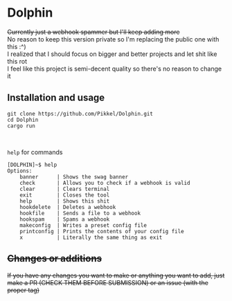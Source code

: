 # Dolphin

~~Currently just a webhook spammer but I'll keep adding more~~<br>
No reason to keep this version private so I'm replacing the public one with this :^)<br>
I realized that I should focus on bigger and better projects and let shit like this rot<br>
I feel like this project is semi-decent quality so there's no reason to change it
## Installation and usage

```
git clone https://github.com/Pikkel/Dolphin.git
cd Dolphin
cargo run
```

<br>

`help` for commands

```
[DOLPHIN]~$ help
Options:
    banner      | Shows the swag banner
    check       | Allows you to check if a webhook is valid
    clear       | Clears terminal
    exit        | Closes the tool
    help        | Shows this shit
    hookdelete  | Deletes a webhook
    hookfile    | Sends a file to a webhook
    hookspam    | Spams a webhook
    makeconfig  | Writes a preset config file
    printconfig | Prints the contents of your config file
    x           | Literally the same thing as exit
```

## ~~Changes or additions~~

~~If you have any changes you want to make or anything you want to add, just make a PR (CHECK THEM BEFORE SUBMISSION) or
an issue (with the proper tag)~~
